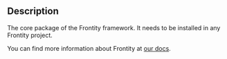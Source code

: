 ## Description
The core package of the Frontity framework. It needs to be installed in any Frontity project.

You can find more information about Frontity at [our docs](https://docs.frontity.org/).
